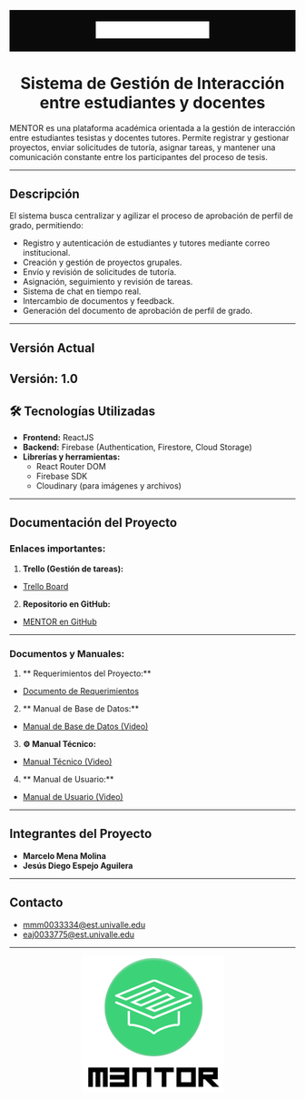 <p align="center" style="background-color:#0a0a0a; padding:20px;">
  <img src="./src/assets/logo.png" alt="Logo Mentor" width="200" />
</p>

<h1 align="center">Sistema de Gestión de Interacción entre estudiantes y docentes</h1>


MENTOR es una plataforma académica orientada a la gestión de interacción entre estudiantes tesistas y docentes tutores. Permite registrar y gestionar proyectos, enviar solicitudes de tutoría, asignar tareas, y mantener una comunicación constante entre los participantes del proceso de tesis.

---

##  Descripción

El sistema busca centralizar y agilizar el proceso de aprobación de perfil de grado, permitiendo:
- Registro y autenticación de estudiantes y tutores mediante correo institucional.
- Creación y gestión de proyectos grupales.
- Envío y revisión de solicitudes de tutoría.
- Asignación, seguimiento y revisión de tareas.
- Sistema de chat en tiempo real.
- Intercambio de documentos y feedback.
- Generación del documento de aprobación de perfil de grado.

---

##  Versión Actual

**Versión:** 1.0  
---

## 🛠 Tecnologías Utilizadas

- **Frontend:** ReactJS
- **Backend:** Firebase (Authentication, Firestore, Cloud Storage)
- **Librerías y herramientas:**
  - React Router DOM
  - Firebase SDK
  - Cloudinary (para imágenes y archivos)

---

##  Documentación del Proyecto

###  Enlaces importantes:

1. **Trello (Gestión de tareas):**  
  - [Trello Board](https://trello.com/invite/b/67e9df1ee25982ca3309693b/ATT165260fae0362f0a849daab2213ddbb5f82C4B9CA/mentor-ps2)

2. **Repositorio en GitHub:**  
  - [MENTOR en GitHub](https://github.com/Huicho06/PR-25-MENTOR.git)

---

###  Documentos y Manuales:

1. ** Requerimientos del Proyecto:**  
- [Documento de Requerimientos](https://univalleedu-my.sharepoint.com/:w:/g/personal/mmm0033334_est_univalle_edu/Ebq1DzHOu8dIg0_89cRFV-cBu4CsMkVGtep64brihnVflg?e=WPrA7Q)

2. ** Manual de Base de Datos:**  
- [Manual de Base de Datos (Video)](https://univalleedu-my.sharepoint.com/:v:/g/personal/mmm0033334_est_univalle_edu/ERoWj6sk-QlNhnPuCR4KMVYBP3zE3YgFtXkBIiaSA_3zDA?e=HilZlU)

3. **⚙ Manual Técnico:**  
- [Manual Técnico (Video)](https://univalleedu-my.sharepoint.com/:v:/g/personal/mmm0033334_est_univalle_edu/EUCZpBs3k-ZGn-f1cSY9TzoBXDIyKBL6OGQpN9aX6ZYtBA?e=nuHWhP)

4. ** Manual de Usuario:**  
- [Manual de Usuario (Video)](https://univalleedu-my.sharepoint.com/:v:/g/personal/mmm0033334_est_univalle_edu/EQvyMPvHcp5PoG06iTP2ep8BqVEt32Gufav94mr44sUnoA?e=wNoiIV)


---

##  Integrantes del Proyecto

- **Marcelo Mena Molina**
- **Jesús Diego Espejo Aguilera**

---

##  Contacto

-  mmm0033334@est.univalle.edu
-  eaj0033775@est.univalle.edu
---
<p align="center">
  <img src="./src/assets/splash.png" alt="Splash MENTOR" width="250"/>
</p>
